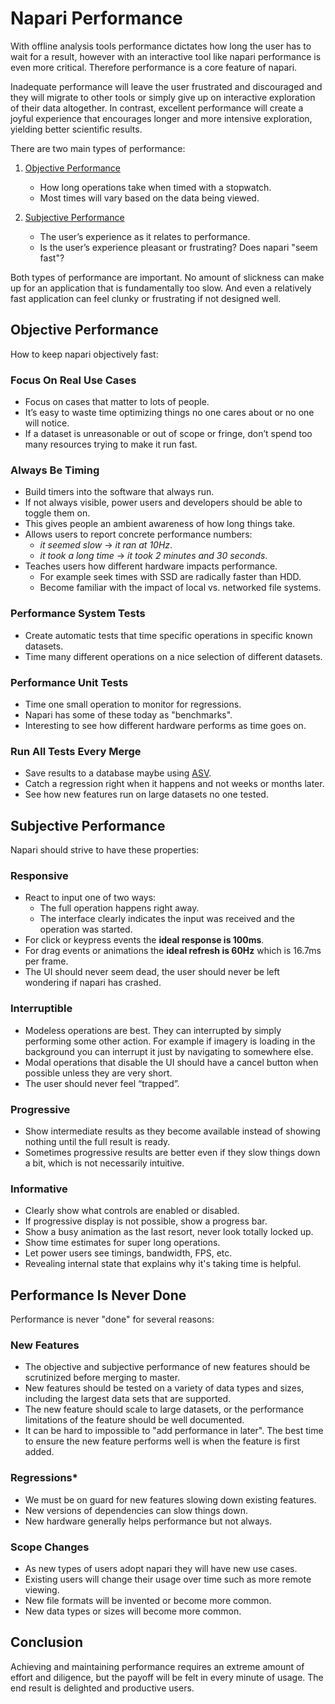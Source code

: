 # Napari Performance

With offline analysis tools performance dictates how long the user has to wait
for a result, however with an interactive tool like napari performance is even
more critical. Therefore performance is a core feature of napari. 

Inadequate performance will leave the user frustrated and discouraged and they
will migrate to other tools or simply give up on interactive exploration of
their data altogether. In contrast, excellent performance will create a joyful
experience that encourages longer and more intensive exploration, yielding
better scientific results.

There are two main types of performance:

1. [Objective Performance](#objective-performance)

   * How long operations take when timed with a stopwatch.
   * Most times will vary based on the data being viewed.

2. [Subjective Performance](#subjective-performance)

   * The user’s experience as it relates to performance.
   * Is the user’s experience pleasant or frustrating? Does napari "seem fast"?

Both types of performance are important. No amount of slickness can make up for
an application that is fundamentally too slow. And even a relatively fast
application can feel clunky or frustrating if not designed well.

## Objective Performance

How to keep napari objectively fast:

### Focus On Real Use Cases

* Focus on cases that matter to lots of people.
* It’s easy to waste time optimizing things no one cares about or no one will
  notice.
* If a dataset is unreasonable or out of scope or fringe, don’t spend too
  many resources trying to make it run fast.

### Always Be Timing

* Build timers into the software that always run.
* If not always visible, power users and developers should be able to toggle them on.
* This gives people an ambient awareness of how long things take.
* Allows users to report concrete performance numbers:
  * *it seemed slow* → *it ran at 10Hz*.
  * *it took a long time* → *it took 2 minutes and 30 seconds*.
* Teaches users how different hardware impacts performance.
  * For example seek times with SSD are radically faster than HDD.
  * Become familiar with the impact of local vs. networked file systems.

### Performance System Tests

* Create automatic tests that time specific operations in specific known datasets.
* Time many different operations on a nice selection of different datasets.

### Performance Unit Tests

* Time one small operation to monitor for regressions.
* Napari has some of these today as "benchmarks".
* Interesting to see how different hardware performs as time goes on.

### Run All Tests Every Merge

* Save results to a database maybe using [ASV](https://asv.readthedocs.io/en/stable/index.html).
* Catch a regression right when it happens and not weeks or
  months later.
* See how new features run on large datasets no one tested.

## Subjective Performance

Napari should strive to have these properties:

### Responsive

* React to input one of two ways:
  * The full operation happens right away.
  * The interface clearly indicates the input was received and the operation was
    started.
* For click or keypress events the **ideal response is 100ms**.
* For drag events or animations the **ideal refresh is 60Hz** which is 16.7ms per
  frame.
* The UI should never seem dead, the user should never be left wondering if
  napari has crashed.

### Interruptible

* Modeless operations are best. They can interrupted by simply performing some
  other action. For example if imagery is loading in the background you can
  interrupt it just by navigating to somewhere else.
* Modal operations that disable the UI should have a cancel button when possible
  unless they are very short.
* The user should never feel “trapped”.

### Progressive

* Show intermediate results as they become available instead of showing nothing
  until the full result is ready.
* Sometimes progressive results are better even if they slow things down a bit,
  which is not necessarily intuitive.

### Informative

* Clearly show what controls are enabled or disabled.
* If progressive display is not possible, show a progress bar.
* Show a busy animation as the last resort, never look totally locked up.
* Show time estimates for super long operations.
* Let power users see timings, bandwidth, FPS, etc.
* Revealing internal state that explains why it's taking time is helpful.

## Performance Is Never Done

Performance is never "done" for several reasons:

### New Features

* The objective and subjective performance of new features should be scrutinized
  before merging to master.
* New features should be tested on a variety of data types and sizes, including the largest data sets that are supported.
* The new feature should scale to large datasets, or the performance limitations of the feature should be well documented.
* It can be hard to impossible to "add performance in later". The best time to
  ensure the new feature performs well is when the feature is first added.

### Regressions*

* We must be on guard for new features slowing down existing features.
* New versions of dependencies can slow things down.
* New hardware generally helps performance but not always.

### Scope Changes

* As new types of users adopt napari they will have new use cases.
* Existing users will change their usage over time such as more remote viewing.
* New file formats will be invented or become more common.
* New data types or sizes will become more common.

## Conclusion

Achieving and maintaining performance requires an extreme amount of effort and
diligence, but the payoff will be felt in every minute of usage. The end result
is delighted and productive users.

